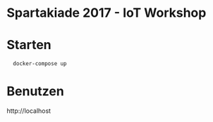 # Spartakiade 2017 - IoT Workshop

# Starten

```
  docker-compose up
```

# Benutzen

http://localhost
